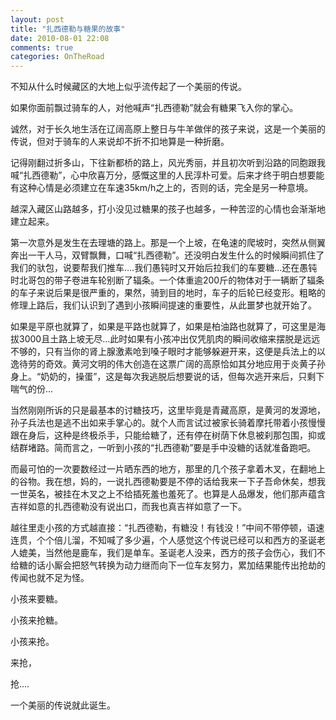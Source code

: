 ```yaml
---
layout: post
title: "扎西德勒与糖果的故事"
date: 2010-08-01 22:08
comments: true
categories: OnTheRoad
---
```

不知从什么时候藏区的大地上似乎流传起了一个美丽的传说。

如果你面前飘过骑车的人，对他喊声“扎西德勒”就会有糖果飞入你的掌心。

诚然，对于长久地生活在辽阔高原上整日与牛羊做伴的孩子来说，这是一个美丽的传说，但对于骑车的人来说却不折不扣地算是一种折磨。

记得刚翻过折多山，下往新都桥的路上，风光秀丽，并且初次听到沿路的同胞跟我喊“扎西德勒”，心中欣喜万分，感慨这里的人民淳朴可爱。后来才终于明白想要能有这种心情是必须建立在车速35km/h之上的，否则的话，完全是另一种意境。

越深入藏区山路越多，打小没见过糖果的孩子也越多，一种苦涩的心情也会渐渐地建立起来。

第一次意外是发生在去理塘的路上。那是一个上坡，在龟速的爬坡时，突然从侧翼奔出一干人马，双臂飘舞，口喊“扎西德勒”。还没明白发生什么的时候瞬间抓住了我们的驮包，说要帮我们推车….我们愚钝时又开始后拉我们的车要糖…还在愚钝时北哥包的带子卷进车轮别断了辐条。一个体重逾200斤的物体对于一辆断了辐条的车子来说后果是很严重的，果然，骑到目的地时，车子的后轮已经变形。粗略的修理上路后，我们认识到了遇到小孩瞬间提速的重要性，从此噩梦也就开始了。

如果是平原也就算了，如果是平路也就算了，如果是柏油路也就算了，可这里是海拔3000且土路上坡无尽…此时如果有小孩冲出仅凭肌肉的瞬间收缩来摆脱是远远不够的，只有当你的肾上腺激素呛到嗓子眼时才能够躲避开来，这便是兵法上的以逸待劳的奇效。黄河文明的伟大创造在这票广阔的高原恰如其分地应用于炎黄子孙身上。“奶奶的，操蛋”，这是每次我逃脱后想要说的话，但每次逃开来后，只剩下喘气的份…

当然刚刚所诉的只是最基本的讨糖技巧，这里毕竟是青藏高原，是黄河的发源地，孙子兵法也是逃不出如来手掌心的。就个人而言试过被家长骑着摩托带着小孩慢慢跟在身后，这种是终极杀手，只能给糖了，还有停在树荫下休息被刹那包围，抑或结群堵路。简而言之，一听到小孩的“扎西德勒”要是手中没糖的话就准备跑吧。

而最可怕的一次要数经过一片晒东西的地方，那里的几个孩子拿着木叉，在翻地上的谷物。我在想，妈的，一说扎西德勒要是不停的话给我来一下子吾命休矣，想我一世英名，被挂在木叉之上不给插死羞也羞死了。也算是人品爆发，他们那声蕴含吉祥如意的扎西德勒没有说出口，而我也真吉祥如意了一下。

越往里走小孩的方式越直接：“扎西德勒，有糖没！有钱没！”中间不带停顿，语速连贯，个个倍儿溜，不知喊了多少遍，个人感觉这个传说已经可以和西方的圣诞老人媲美，当然他是鹿车，我们是单车。圣诞老人没来，西方的孩子会伤心，我们不给糖的话小厮会把怒气转换为动力继而向下一位车友努力，累加结果能传出抢劫的传闻也就不足为怪。

小孩来要糖。

小孩来抢糖。

小孩来抢。

来抢，

抢….

一个美丽的传说就此诞生。

